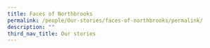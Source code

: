 ```yaml
---
title: Faces of Northbrooks
permalink: /people/Our-stories/faces-of-northbrooks/permalink/
description: ""
third_nav_title: Our stories
---
```

